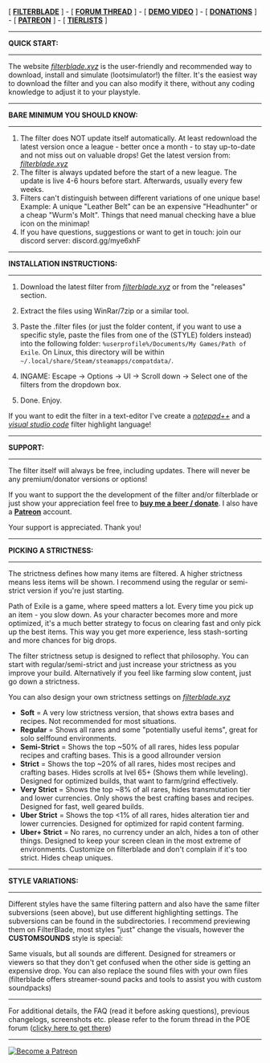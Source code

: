 [ **[FILTERBLADE](http://www.FilterBlade.xyz)** ] - [ **[FORUM THREAD](https://www.pathofexile.com/forum/view-thread/1246208)** ] - [ **[DEMO VIDEO](https://www.youtube.com/watch?v=Dr6zy1mV0qY)** ] - [ **[DONATIONS](https://www.paypal.com/cgi-bin/webscr?cmd=_s-xclick&hosted_button_id=6J3S7PBNDQGY2)** ] - [ **[PATREON](https://www.patreon.com/user/overview?u=8230879)** ] - [ **[TIERLISTS](https://www.filterblade.xyz/TierLists.html)** ]

--------------------------

**QUICK START:**

--------------------------

The website *[filterblade.xyz](http://www.filterblade.xyz)* is the user-friendly and recommended way to download, install and simulate (lootsimulator!) the filter. It's the easiest way to download the filter and you can also modify it there, without any coding knowledge to adjust it to your playstyle.

--------------------------

**BARE MINIMUM YOU SHOULD KNOW:**

--------------------------

1) The filter does NOT update itself automatically. At least redownload the latest version once a league - better once a month - to stay up-to-date and not miss out on valuable drops! Get the latest version from: *[filterblade.xyz](http://www.filterblade.xyz)*
2) The filter is always updated before the start of a new league. The update is live 4-6 hours before start. Afterwards, usually every few weeks.
3) Filters can't distinguish between different variations of one unique base! Example: A unique "Leather Belt" can be an expensive "Headhunter" or a cheap "Wurm's Molt". Things that need manual checking have a blue icon on the minimap!
4) If you have questions, suggestions or want to get in touch: join our discord server: discord.gg/mye6xhF

--------------------------

**INSTALLATION INSTRUCTIONS:**

--------------------------

1) Download the latest filter from *[filterblade.xyz](http://www.filterblade.xyz)* or from the "releases" section. 

2) Extract the files using WinRar/7zip or a similar tool.

3) Paste the .filter files (or just the folder content, if you want to use a
specific style, paste the files from one of the (STYLE) folders instead) into
the following folder: ```%userprofile%/Documents/My Games/Path of Exile```.  On
Linux, this directory will be within
```~/.local/share/Steam/steamapps/compatdata/```.

4) INGAME: Escape -> Options -> UI -> Scroll down -> Select one of the filters
from the dropdown box.

5) Done. Enjoy.

If you want to edit the filter in a text-editor I've create a *[notepad++](https://github.com/NeverSinkDev/NotepadPP-PoE-Filter-Markup-Language)* and a *[visual studio code](https://github.com/NeverSinkDev/VS-Code-PoE-Filter-Markup-Extension)* filter highlight language!

--------------------------

**SUPPORT:**

--------------------------

The filter itself will always be free, including updates. There will never be any premium/donator versions or options! 

If you want to support the the development of the filter and/or filterblade or just show your appreciation feel free to **[buy me a beer / donate](https://www.paypal.com/cgi-bin/webscr?cmd=_s-xclick&hosted_button_id=6J3S7PBNDQGY2)**. I also have a **[Patreon](https://www.patreon.com/user/overview?u=8230879)** account.

Your support is appreciated. Thank you!

--------------------------

**PICKING A STRICTNESS:**

--------------------------

The strictness defines how many items are filtered. A higher strictness means less items will be shown. I recommend using the regular or semi-strict version if you're just starting. 

Path of Exile is a game, where speed matters a lot. Every time you pick up an item - you slow down. As your character becomes more and more optimized, it's a much better strategy to focus on clearing fast and only pick up the best items. This way you get more experience, less stash-sorting and more chances for big drops. 

The filter strictness setup is designed to reflect that philosophy. You can start with regular/semi-strict and just increase your strictness as you improve your build. Alternatively if you feel like farming slow content, just go down a strictness.

You can also design your own strictness settings on *[filterblade.xyz](http://www.filterblade.xyz)*

- **Soft** = A very low strictness version, that shows extra bases and recipes. Not recommended for most situations.
- **Regular** = Shows all rares and some "potentially useful items", great for solo selffound environments.
- **Semi-Strict** = Shows the top ~50% of all rares, hides less popular recipes and crafting bases. This is a good allrounder version
- **Strict** = Shows the top ~20% of all rares, hides most recipes and crafting bases. Hides scrolls at lvel 65+ (Shows them while leveling). Designed for optimized builds, that want to farm/grind effectively.
- **Very Strict** = Shows the top ~8% of all rares, hides transmutation tier and lower currencies. Only shows the best crafting bases and recipes. Designed for fast, well geared builds.
- **Uber Strict** = Shows the top <1% of all rares, hides alteration tier and lower currencies. Designed for optimized for rapid content farming.
- **Uber+ Strict** = No rares, no currency under an alch, hides a ton of other things. Designed to keep your screen clean in the most extreme of environments. Customize on filterblade and don't complain if it's too strict. Hides cheap uniques.

--------------------------

**STYLE VARIATIONS:**

--------------------------

Different styles have the same filtering pattern and also have the same filter subversions (seen above), but use different highlighting settings. The subversions can be found in the subdirectories. I recommend previewing them on FilterBlade, most styles "just" change the visuals, however the **CUSTOMSOUNDS** style is special: 

Same visuals, but all sounds are different. Designed for streamers or viewers so that they don't get confused when the other side is getting an expensive drop. You can also replace the sound files with your own files (filterblade offers streamer-sound packs and tools to assist you with custom soundpacks)

--------------------------

For additional details, the FAQ (read it before asking questions), previous changelogs, screenshots etc. please refer to the forum thread in the POE forum ([clicky here to get there](https://www.pathofexile.com/forum/view-thread/1246208))

--------------------------

[![Become a Patreon](https://img.shields.io/badge/patreon-%F0%9F%8E%AF-orange.svg)](https://www.patreon.com/Neversink)
